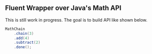 Fluent Wrapper over Java's Math API
-----

This is still work in progress. The goal is to build API like shown below.

```java
MathChain
    .chain(3)
    .add(4)
    .subtract(2)
    .done();
```
